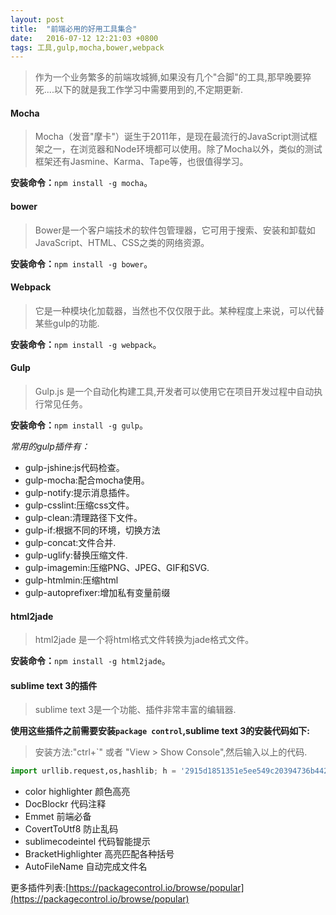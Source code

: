 ```yaml
---
layout: post
title:  "前端必用的好用工具集合"
date:   2016-07-12 12:21:03 +0800
tags: 工具,gulp,mocha,bower,webpack
---
```


> 作为一个业务繁多的前端攻城狮,如果没有几个"合脚"的工具,那早晚要猝死....以下的就是我工作学习中需要用到的,不定期更新.

#### Mocha

> Mocha（发音"摩卡"）诞生于2011年，是现在最流行的JavaScript测试框架之一，在浏览器和Node环境都可以使用。除了Mocha以外，类似的测试框架还有Jasmine、Karma、Tape等，也很值得学习。

**安装命令：**```npm install -g mocha```。

#### bower

> Bower是一个客户端技术的软件包管理器，它可用于搜索、安装和卸载如JavaScript、HTML、CSS之类的网络资源。

**安装命令：**```npm install -g bower```。

#### Webpack

> 它是一种模块化加载器，当然也不仅仅限于此。某种程度上来说，可以代替某些gulp的功能.

**安装命令：**```npm install -g webpack```。

#### Gulp

> Gulp.js 是一个自动化构建工具,开发者可以使用它在项目开发过程中自动执行常见任务。

**安装命令：**```npm install -g gulp```。

*常用的gulp插件有：*
- gulp-jshine:js代码检查。
- gulp-mocha:配合mocha使用。
- gulp-notify:提示消息插件。
- gulp-csslint:压缩css文件。
- gulp-clean:清理路径下文件。
- gulp-if:根据不同的环境，切换方法
- gulp-concat:文件合并.
- gulp-uglify:替换压缩文件.
- gulp-imagemin:压缩PNG、JPEG、GIF和SVG.
- gulp-htmlmin:压缩html
- gulp-autoprefixer:增加私有变量前缀

#### html2jade

> html2jade 是一个将html格式文件转换为jade格式文件。

**安装命令：**```npm install -g html2jade```。

#### sublime text 3的插件

> sublime text 3是一个功能、插件非常丰富的编辑器.

**使用这些插件之前需要安装`package control`,sublime text 3的安装代码如下:**

> 安装方法:"ctrl+`" 或者 "View > Show Console",然后输入以上的代码.

```python
import urllib.request,os,hashlib; h = '2915d1851351e5ee549c20394736b442' + '8bc59f460fa1548d1514676163dafc88'; pf = 'Package Control.sublime-package'; ipp = sublime.installed_packages_path(); urllib.request.install_opener( urllib.request.build_opener( urllib.request.ProxyHandler()) ); by = urllib.request.urlopen( 'http://packagecontrol.io/' + pf.replace(' ', '%20')).read(); dh = hashlib.sha256(by).hexdigest(); print('Error validating download (got %s instead of %s), please try manual install' % (dh, h)) if dh != h else open(os.path.join( ipp, pf), 'wb' ).write(by)
```

- color highlighter 颜色高亮
- DocBlockr 代码注释
- Emmet 前端必备
- CovertToUtf8 防止乱码
- sublimecodeintel 代码智能提示
- BracketHighlighter 高亮匹配各种括号
- Auto​File​Name 自动完成文件名

更多插件列表:[https://packagecontrol.io/browse/popular](https://packagecontrol.io/browse/popular)